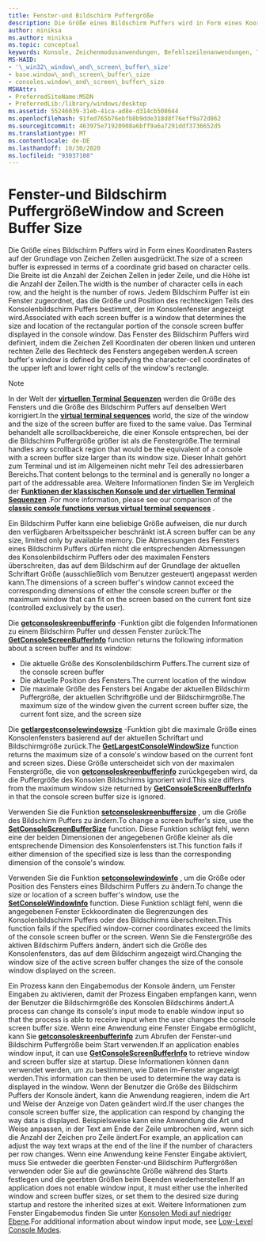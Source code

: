 ```yaml
---
title: Fenster-und Bildschirm Puffergröße
description: Die Größe eines Bildschirm Puffers wird in Form eines Koordinaten Rasters auf der Grundlage von Zeichen Zellen ausgedrückt.
author: miniksa
ms.author: miniksa
ms.topic: conceptual
keywords: Konsole, Zeichenmodusanwendungen, Befehlszeilenanwendungen, Terminalanwendungen, Konsolen-API
MS-HAID:
- '\_win32\_window\_and\_screen\_buffer\_size'
- base.window\_and\_screen\_buffer\_size
- consoles.window\_and\_screen\_buffer\_size
MSHAttr:
- PreferredSiteName:MSDN
- PreferredLib:/library/windows/desktop
ms.assetid: 55246039-31eb-41ca-ad8e-d314cb508644
ms.openlocfilehash: 91fed765b76ebfb8b9dde318d8f76eff9a72d862
ms.sourcegitcommit: 463975e71920908a6bff9a6a7291ddf3736652d5
ms.translationtype: MT
ms.contentlocale: de-DE
ms.lasthandoff: 10/30/2020
ms.locfileid: "93037108"
---
```

# <a name="window-and-screen-buffer-size"></a><span data-ttu-id="a2fbd-104">Fenster-und Bildschirm Puffergröße</span><span class="sxs-lookup"><span data-stu-id="a2fbd-104">Window and Screen Buffer Size</span></span>

<span data-ttu-id="a2fbd-105">Die Größe eines Bildschirm Puffers wird in Form eines Koordinaten Rasters auf der Grundlage von Zeichen Zellen ausgedrückt.</span><span class="sxs-lookup"><span data-stu-id="a2fbd-105">The size of a screen buffer is expressed in terms of a coordinate grid based on character cells.</span></span> <span data-ttu-id="a2fbd-106">Die Breite ist die Anzahl der Zeichen Zellen in jeder Zeile, und die Höhe ist die Anzahl der Zeilen.</span><span class="sxs-lookup"><span data-stu-id="a2fbd-106">The width is the number of character cells in each row, and the height is the number of rows.</span></span> <span data-ttu-id="a2fbd-107">Jedem Bildschirm Puffer ist ein Fenster zugeordnet, das die Größe und Position des rechteckigen Teils des Konsolenbildschirm Puffers bestimmt, der im Konsolenfenster angezeigt wird.</span><span class="sxs-lookup"><span data-stu-id="a2fbd-107">Associated with each screen buffer is a window that determines the size and location of the rectangular portion of the console screen buffer displayed in the console window.</span></span> <span data-ttu-id="a2fbd-108">Das Fenster des Bildschirm Puffers wird definiert, indem die Zeichen Zell Koordinaten der oberen linken und unteren rechten Zelle des Rechteck des Fensters angegeben werden.</span><span class="sxs-lookup"><span data-stu-id="a2fbd-108">A screen buffer's window is defined by specifying the character-cell coordinates of the upper left and lower right cells of the window's rectangle.</span></span>

> [!NOTE]
> <span data-ttu-id="a2fbd-109">In der Welt der **[virtuellen Terminal Sequenzen](console-virtual-terminal-sequences.md)** werden die Größe des Fensters und die Größe des Bildschirm Puffers auf denselben Wert korrigiert.</span><span class="sxs-lookup"><span data-stu-id="a2fbd-109">In the **[virtual terminal sequences](console-virtual-terminal-sequences.md)** world, the size of the window and the size of the screen buffer are fixed to the same value.</span></span> <span data-ttu-id="a2fbd-110">Das Terminal behandelt alle scrollbackbereiche, die einer Konsole entsprechen, bei der die Bildschirm Puffergröße größer ist als die Fenstergröße.</span><span class="sxs-lookup"><span data-stu-id="a2fbd-110">The terminal handles any scrollback region that would be the equivalent of a console with a screen buffer size larger than its window size.</span></span> <span data-ttu-id="a2fbd-111">Dieser Inhalt gehört zum Terminal und ist im Allgemeinen nicht mehr Teil des adressierbaren Bereichs.</span><span class="sxs-lookup"><span data-stu-id="a2fbd-111">That content belongs to the terminal and is generally no longer a part of the addressable area.</span></span> <span data-ttu-id="a2fbd-112">Weitere Informationen finden Sie im Vergleich der **[Funktionen der klassischen Konsole und der virtuellen Terminal Sequenzen](classic-vs-vt.md)** .</span><span class="sxs-lookup"><span data-stu-id="a2fbd-112">For more information, please see our comparison of the **[classic console functions versus virtual terminal sequences](classic-vs-vt.md)** .</span></span>

<span data-ttu-id="a2fbd-113">Ein Bildschirm Puffer kann eine beliebige Größe aufweisen, die nur durch den verfügbaren Arbeitsspeicher beschränkt ist.</span><span class="sxs-lookup"><span data-stu-id="a2fbd-113">A screen buffer can be any size, limited only by available memory.</span></span> <span data-ttu-id="a2fbd-114">Die Abmessungen des Fensters eines Bildschirm Puffers dürfen nicht die entsprechenden Abmessungen des Konsolenbildschirm Puffers oder des maximalen Fensters überschreiten, das auf dem Bildschirm auf der Grundlage der aktuellen Schriftart Größe (ausschließlich vom Benutzer gesteuert) angepasst werden kann.</span><span class="sxs-lookup"><span data-stu-id="a2fbd-114">The dimensions of a screen buffer's window cannot exceed the corresponding dimensions of either the console screen buffer or the maximum window that can fit on the screen based on the current font size (controlled exclusively by the user).</span></span>

<span data-ttu-id="a2fbd-115">Die [**getconsoleskreenbufferinfo**](getconsolescreenbufferinfo.md) -Funktion gibt die folgenden Informationen zu einem Bildschirm Puffer und dessen Fenster zurück:</span><span class="sxs-lookup"><span data-stu-id="a2fbd-115">The [**GetConsoleScreenBufferInfo**](getconsolescreenbufferinfo.md) function returns the following information about a screen buffer and its window:</span></span>

- <span data-ttu-id="a2fbd-116">Die aktuelle Größe des Konsolenbildschirm Puffers.</span><span class="sxs-lookup"><span data-stu-id="a2fbd-116">The current size of the console screen buffer</span></span>
- <span data-ttu-id="a2fbd-117">Die aktuelle Position des Fensters.</span><span class="sxs-lookup"><span data-stu-id="a2fbd-117">The current location of the window</span></span>
- <span data-ttu-id="a2fbd-118">Die maximale Größe des Fensters bei Angabe der aktuellen Bildschirm Puffergröße, der aktuellen Schriftgröße und der Bildschirmgröße.</span><span class="sxs-lookup"><span data-stu-id="a2fbd-118">The maximum size of the window given the current screen buffer size, the current font size, and the screen size</span></span>

<span data-ttu-id="a2fbd-119">Die [**getlargestconsolewindowsize**](getlargestconsolewindowsize.md) -Funktion gibt die maximale Größe eines Konsolenfensters basierend auf der aktuellen Schriftart und Bildschirmgröße zurück.</span><span class="sxs-lookup"><span data-stu-id="a2fbd-119">The [**GetLargestConsoleWindowSize**](getlargestconsolewindowsize.md) function returns the maximum size of a console's window based on the current font and screen sizes.</span></span> <span data-ttu-id="a2fbd-120">Diese Größe unterscheidet sich von der maximalen Fenstergröße, die von [**getconsoleskreenbufferinfo**](getconsolescreenbufferinfo.md) zurückgegeben wird, da die Puffergröße des Konsolen Bildschirms ignoriert wird.</span><span class="sxs-lookup"><span data-stu-id="a2fbd-120">This size differs from the maximum window size returned by [**GetConsoleScreenBufferInfo**](getconsolescreenbufferinfo.md) in that the console screen buffer size is ignored.</span></span>

<span data-ttu-id="a2fbd-121">Verwenden Sie die Funktion [**setconsoleskreenbuffersize**](setconsolescreenbuffersize.md) , um die Größe des Bildschirm Puffers zu ändern.</span><span class="sxs-lookup"><span data-stu-id="a2fbd-121">To change a screen buffer's size, use the [**SetConsoleScreenBufferSize**](setconsolescreenbuffersize.md) function.</span></span> <span data-ttu-id="a2fbd-122">Diese Funktion schlägt fehl, wenn eine der beiden Dimensionen der angegebenen Größe kleiner als die entsprechende Dimension des Konsolenfensters ist.</span><span class="sxs-lookup"><span data-stu-id="a2fbd-122">This function fails if either dimension of the specified size is less than the corresponding dimension of the console's window.</span></span>

<span data-ttu-id="a2fbd-123">Verwenden Sie die Funktion [**setconsolewindowinfo**](setconsolewindowinfo.md) , um die Größe oder Position des Fensters eines Bildschirm Puffers zu ändern.</span><span class="sxs-lookup"><span data-stu-id="a2fbd-123">To change the size or location of a screen buffer's window, use the [**SetConsoleWindowInfo**](setconsolewindowinfo.md) function.</span></span> <span data-ttu-id="a2fbd-124">Diese Funktion schlägt fehl, wenn die angegebenen Fenster Eckkoordinaten die Begrenzungen des Konsolenbildschirm Puffers oder des Bildschirms überschreiten.</span><span class="sxs-lookup"><span data-stu-id="a2fbd-124">This function fails if the specified window-corner coordinates exceed the limits of the console screen buffer or the screen.</span></span> <span data-ttu-id="a2fbd-125">Wenn Sie die Fenstergröße des aktiven Bildschirm Puffers ändern, ändert sich die Größe des Konsolenfensters, das auf dem Bildschirm angezeigt wird.</span><span class="sxs-lookup"><span data-stu-id="a2fbd-125">Changing the window size of the active screen buffer changes the size of the console window displayed on the screen.</span></span>

<span data-ttu-id="a2fbd-126">Ein Prozess kann den Eingabemodus der Konsole ändern, um Fenster Eingaben zu aktivieren, damit der Prozess Eingaben empfangen kann, wenn der Benutzer die Bildschirmgröße des Konsolen Bildschirms ändert.</span><span class="sxs-lookup"><span data-stu-id="a2fbd-126">A process can change its console's input mode to enable window input so that the process is able to receive input when the user changes the console screen buffer size.</span></span> <span data-ttu-id="a2fbd-127">Wenn eine Anwendung eine Fenster Eingabe ermöglicht, kann Sie [**getconsoleskreenbufferinfo**](getconsolescreenbufferinfo.md) zum Abrufen der Fenster-und Bildschirm Puffergröße beim Start verwenden.</span><span class="sxs-lookup"><span data-stu-id="a2fbd-127">If an application enables window input, it can use [**GetConsoleScreenBufferInfo**](getconsolescreenbufferinfo.md) to retrieve window and screen buffer size at startup.</span></span> <span data-ttu-id="a2fbd-128">Diese Informationen können dann verwendet werden, um zu bestimmen, wie Daten im-Fenster angezeigt werden.</span><span class="sxs-lookup"><span data-stu-id="a2fbd-128">This information can then be used to determine the way data is displayed in the window.</span></span> <span data-ttu-id="a2fbd-129">Wenn der Benutzer die Größe des Bildschirm Puffers der Konsole ändert, kann die Anwendung reagieren, indem die Art und Weise der Anzeige von Daten geändert wird.</span><span class="sxs-lookup"><span data-stu-id="a2fbd-129">If the user changes the console screen buffer size, the application can respond by changing the way data is displayed.</span></span> <span data-ttu-id="a2fbd-130">Beispielsweise kann eine Anwendung die Art und Weise anpassen, in der Text am Ende der Zeile umbrochen wird, wenn sich die Anzahl der Zeichen pro Zeile ändert.</span><span class="sxs-lookup"><span data-stu-id="a2fbd-130">For example, an application can adjust the way text wraps at the end of the line if the number of characters per row changes.</span></span> <span data-ttu-id="a2fbd-131">Wenn eine Anwendung keine Fenster Eingabe aktiviert, muss Sie entweder die geerbten Fenster-und Bildschirm Puffergrößen verwenden oder Sie auf die gewünschte Größe während des Starts festlegen und die geerbten Größen beim Beenden wiederherstellen.</span><span class="sxs-lookup"><span data-stu-id="a2fbd-131">If an application does not enable window input, it must either use the inherited window and screen buffer sizes, or set them to the desired size during startup and restore the inherited sizes at exit.</span></span> <span data-ttu-id="a2fbd-132">Weitere Informationen zum Fenster Eingabemodus finden Sie unter [Konsolen Modi auf niedriger Ebene](low-level-console-modes.md).</span><span class="sxs-lookup"><span data-stu-id="a2fbd-132">For additional information about window input mode, see [Low-Level Console Modes](low-level-console-modes.md).</span></span>
